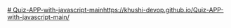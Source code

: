 [# Quiz-APP-with-javascript-main](https://khushi-devop.github.io/Quiz-APP-with-javascript-main/)https://khushi-devop.github.io/Quiz-APP-with-javascript-main/

